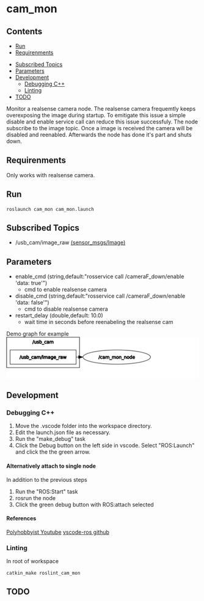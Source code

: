 # cam_mon

## Contents

- [Run](#run)
- [Requirenments](#requirenments) 
<!-- - [Published Topics](#published-topics) -->
- [Subscribed Topics](#subscribed-topics)
- [Parameters](#parameters)
- [Development](#development)
  - [Debugging C++](#debugging-c)
  - [Linting](#linting)
- [TODO](#todo)

Monitor a realsense camera node.
The realsense camera frequemtly keeps overexposing the image during startup. To emitigate this issue a simple disable and enable service call can reduce this issue successfuly. The node subscribe to the image topic. Once a image is received the camera will be disabled and reenabled. Afterwards the node has done it's part and shuts down.

## Requirenments 
Only works with realsense camera.
    

## Run

    roslaunch cam_mon cam_mon.launch 

<!-- ## Published Topics

- chatter [std_msgs/String](https://docs.ros.org/en/melodic/api/std_msgs/html/msg/String.html) -->

## Subscribed Topics

- /usb_cam/image_raw [(sensor_msgs/Image)](https://docs.ros.org/en/noetic/api/sensor_msgs/html/msg/Image.html)

## Parameters

- enable_cmd (string,default:"rosservice call /cameraF_down/enable 'data: true'")
  - cmd to enable realsense camera
- disable_cmd (string,default:"rosservice call /cameraF_down/enable 'data: false'")
  - cmd to disable realsense camera
- restart_delay (double,default: 10.0)
  - wait time in seconds before reenabeling the realsense cam

Demo graph for example
![graph](assets/rosgraph.svg)

## Development

### Debugging C++

1. Move the .vscode folder into the workspace directory. 
2. Edit the launch.json file as necessary.
3. Run the "make_debug" task
4. Click the Debug button on the left side in vscode. Select "ROS:Launch" and click the the green arrow.

#### Alternatively attach to single node

In addition to the previous steps 
1. Run the "ROS:Start" task
2. rosrun the node
3. Click the green debug button with ROS:attach selected

#### References
[Polyhobbyist Youtube](https://www.youtube.com/watch?v=uqqHgYsskJI)
[vscode-ros github](https://github.com/ms-iot/vscode-ros/blob/master/doc/debug-support.mdA)

### Linting

In root of workspace

    catkin_make roslint_cam_mon

## TODO
